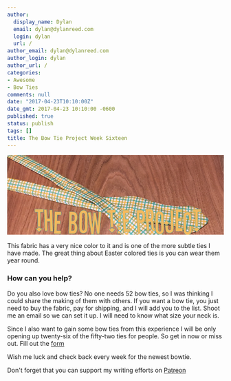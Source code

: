 ```yaml
---
author:
  display_name: Dylan
  email: dylan@dylanreed.com
  login: dylan
  url: /
author_email: dylan@dylanreed.com
author_login: dylan
author_url: /
categories:
- Awesome
- Bow Ties
comments: null
date: "2017-04-23T10:10:00Z"
date_gmt: 2017-04-23 10:10:00 -0600
published: true
status: publish
tags: []
title: The Bow Tie Project Week Sixteen
---
```


![](https://raw.githubusercontent.com/dylanreed/dylan.blog/gh-pages/images/bow-tie/Bowtie-week-16.jpg)

This fabric has a very nice color to it and is one of the more subtle ties I have made. The great thing about Easter colored ties is you can wear them year round. 

<h3>How can you help?</h3>

Do you also love bow ties? No one needs 52 bow ties, so I was thinking I could share the making of them with others. If you want a bow tie, you just need to buy the fabric, pay for shipping,  and I will add you to the list. Shoot me an email so we can set it up. I will need to know what size your neck is. 

Since I also want to gain some bow ties from this experience I will be only opening up twenty-six of the fifty-two ties for people. So get in now or miss out. Fill out the [form](http://dylan.la/2j1ogU3)

Wish me luck and check back every week for the newest bowtie.

Don't forget that you can support my writing efforts on [Patreon](https://www.patreon.com/dylanreed)




